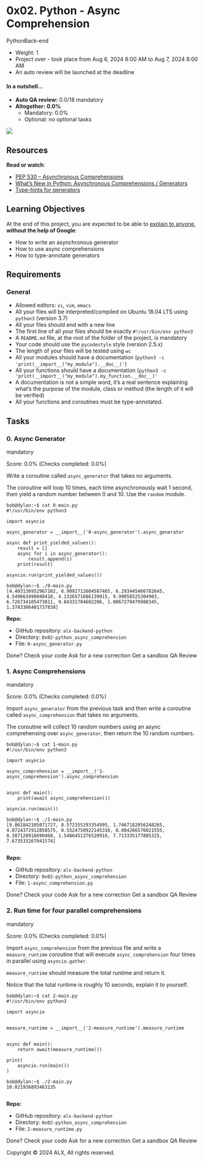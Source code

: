 # 0x02. Python - Async Comprehension

PythonBack-end

-   Weight:  1
-   Project over - took place from  Aug 6, 2024 8:00 AM  to  Aug 7, 2024 8:00 AM
-   An auto review will be launched at the deadline

#### In a nutshell…

-   **Auto QA review:**  0.0/18 mandatory
-   **Altogether:**  **0.0%**
    -   Mandatory: 0.0%
    -   Optional: no optional tasks

![](https://s3.amazonaws.com/alx-intranet.hbtn.io/uploads/medias/2019/12/ee85b9f67c384e29525b.png?X-Amz-Algorithm=AWS4-HMAC-SHA256&X-Amz-Credential=AKIARDDGGGOUSBVO6H7D%2F20240811%2Fus-east-1%2Fs3%2Faws4_request&X-Amz-Date=20240811T012217Z&X-Amz-Expires=86400&X-Amz-SignedHeaders=host&X-Amz-Signature=2eadd19519cb81c9fc89b382aa00985e7ddb8adcb904d5319dccbcc7cd5c3a0f)

## Resources

**Read or watch**:

-   [PEP 530 – Asynchronous Comprehensions](https://intranet.alxswe.com/rltoken/hlwtED-iLsdORSgly8DsyQ "PEP 530 -- Asynchronous Comprehensions")
-   [What’s New in Python: Asynchronous Comprehensions / Generators](https://intranet.alxswe.com/rltoken/0OkbObYzCKtO7ZUAxfKvkw "What’s New in Python: Asynchronous Comprehensions / Generators")
-   [Type-hints for generators](https://intranet.alxswe.com/rltoken/l4Fnno568VbVIn9GvrFVtQ "Type-hints for generators")

## Learning Objectives

At the end of this project, you are expected to be able to  [explain to anyone](https://intranet.alxswe.com/rltoken/_jK22HqiCeh5NjKJ4ZHBww "explain to anyone"),  **without the help of Google**:

-   How to write an asynchronous generator
-   How to use async comprehensions
-   How to type-annotate generators

## Requirements

### General

-   Allowed editors:  `vi`,  `vim`,  `emacs`
-   All your files will be interpreted/compiled on Ubuntu 18.04 LTS using  `python3`  (version 3.7)
-   All your files should end with a new line
-   The first line of all your files should be exactly  `#!/usr/bin/env python3`
-   A  `README.md`  file, at the root of the folder of the project, is mandatory
-   Your code should use the  `pycodestyle`  style (version 2.5.x)
-   The length of your files will be tested using  `wc`
-   All your modules should have a documentation (`python3 -c 'print(__import__("my_module").__doc__)'`)
-   All your functions should have a documentation (`python3 -c 'print(__import__("my_module").my_function.__doc__)'`
-   A documentation is not a simple word, it’s a real sentence explaining what’s the purpose of the module, class or method (the length of it will be verified)
-   All your functions and coroutines must be type-annotated.

## Tasks

### 0. Async Generator

mandatory

Score:  0.0%  (Checks completed: 0.0%)

Write a coroutine called  `async_generator`  that takes no arguments.

The coroutine will loop 10 times, each time asynchronously wait 1 second, then yield a random number between 0 and 10. Use the  `random`  module.

```
bob@dylan:~$ cat 0-main.py
#!/usr/bin/env python3

import asyncio

async_generator = __import__('0-async_generator').async_generator

async def print_yielded_values():
    result = []
    async for i in async_generator():
        result.append(i)
    print(result)

asyncio.run(print_yielded_values())

bob@dylan:~$ ./0-main.py
[4.403136952967102, 6.9092712604587465, 6.293445466782645, 4.549663490048418, 4.1326571686139015, 9.99058525304903, 6.726734105473811, 9.84331704602206, 1.0067279479988345, 1.3783306401737838]

```

**Repo:**

-   GitHub repository:  `alx-backend-python`
-   Directory:  `0x02-python_async_comprehension`
-   File:  `0-async_generator.py`

Done?  Check your code  Ask for a new correction  Get a sandbox  QA Review

### 1. Async Comprehensions

mandatory

Score:  0.0%  (Checks completed: 0.0%)

Import  `async_generator`  from the previous task and then write a coroutine called  `async_comprehension`  that takes no arguments.

The coroutine will collect 10 random numbers using an async comprehensing over  `async_generator`, then return the 10 random numbers.

```
bob@dylan:~$ cat 1-main.py
#!/usr/bin/env python3

import asyncio

async_comprehension = __import__('1-async_comprehension').async_comprehension


async def main():
    print(await async_comprehension())

asyncio.run(main())

bob@dylan:~$ ./1-main.py
[9.861842105071727, 8.572355293354995, 1.7467182056248265, 4.0724372912858575, 0.5524750922145316, 8.084266576021555, 8.387128918690468, 1.5486451376520916, 7.713335177885325, 7.673533267041574]


```

**Repo:**

-   GitHub repository:  `alx-backend-python`
-   Directory:  `0x02-python_async_comprehension`
-   File:  `1-async_comprehension.py`

Done?  Check your code  Ask for a new correction  Get a sandbox  QA Review

### 2. Run time for four parallel comprehensions

mandatory

Score:  0.0%  (Checks completed: 0.0%)

Import  `async_comprehension`  from the previous file and write a  `measure_runtime`  coroutine that will execute  `async_comprehension`  four times in parallel using  `asyncio.gather`.

`measure_runtime`  should measure the total runtime and return it.

Notice that the total runtime is roughly 10 seconds, explain it to yourself.

```
bob@dylan:~$ cat 2-main.py
#!/usr/bin/env python3

import asyncio


measure_runtime = __import__('2-measure_runtime').measure_runtime


async def main():
    return await(measure_runtime())

print(
    asyncio.run(main())
)

bob@dylan:~$ ./2-main.py
10.021936893463135


```

**Repo:**

-   GitHub repository:  `alx-backend-python`
-   Directory:  `0x02-python_async_comprehension`
-   File:  `2-measure_runtime.py`

Done?  Check your code  Ask for a new correction  Get a sandbox  QA Review

Copyright © 2024 ALX, All rights reserved.
